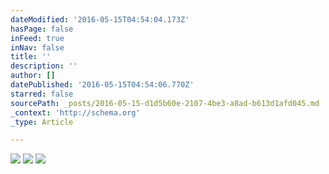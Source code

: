 ```yaml
---
dateModified: '2016-05-15T04:54:04.173Z'
hasPage: false
inFeed: true
inNav: false
title: ''
description: ''
author: []
datePublished: '2016-05-15T04:54:06.770Z'
starred: false
sourcePath: _posts/2016-05-15-d1d5b60e-2107-4be3-a8ad-b613d1afd045.md
_context: 'http://schema.org'
_type: Article

---
```

![](https://the-grid-user-content.s3-us-west-2.amazonaws.com/2d29ef94-8384-4d25-aa4d-e6699facd1c4.jpg)
![](https://the-grid-user-content.s3-us-west-2.amazonaws.com/332de0aa-f62c-439b-ba22-9fd1786c5768.jpg)
![](https://the-grid-user-content.s3-us-west-2.amazonaws.com/0f8400f8-f1bc-4bca-8ff5-d34e457792fc.jpg)